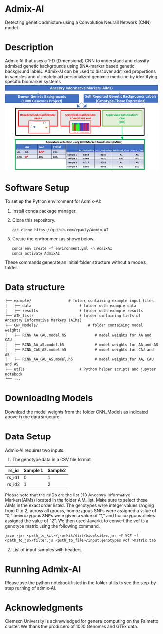 # Admix-AI
Detecting genetic admixture using a Convolution Neurall Network (CNN) model.
# Description
Admix-AI that uses a 1-D (Dimensional) CNN to understand and classify admixed genetic backgrounds using DNA-marker based genetic background labels. Admix-AI can be used to discover admixed proportions in samples and ultimately aid personalized genomic medicine by identifying specific biomarker systems.
![AdmixAI_Overview.](https://github.com/rpauly/Admix-AI/blob/main/AdmixAI_Overview.png)

# Software Setup
To set up the Python environment for Admix-AI:

1. Install conda package manager.

2. Clone this repository.
   ```
   git clone https://github.com/rpauly/Admix-AI
   ```
4. Create the environment as shown below.
```
   conda env create -f environment.yml -n AdmixAI
   conda activate AdmixAI
```
These commands generate an initial folder structure without a models folder.

# Data structure
 ```  
├── example/                 # folder containing example input files
|   ├── data                      # folder with example data
|   ├── results                   # folder with example results
├── AIM_list/                     # folder containing lists of Ancestry Informative Markers (AIMs)
├── CNN_Models/                       # folder containing model weights
│   ├── RCNN_AA_CAU.model.h5             # model weights for AA and CAU
│   ├── RCNN_AA_AS.model.h5              # model weights for AA and AS
│   ├── RCNN_CAU_AS.model.h5             # model weights for CAU and AS
│   ├── RCNN_AA_CAU_AS.model.h5          # model weights for AA, CAU and AS
├── utils                         # Python helper scripts and jupyter notebook
└── ...
```

# Downloading Models
Download the model weights from the folder CNN_Models as indicated above in the data structure.

# Data Setup
Admix-AI requires two inputs.
1. The genotype data in a CSV file format

| rs_id | Sample 1 | Sample2 |
| --- | --- | --- |
| rs_id1 | 0 | 1 |
| rs_id2 | 1 |  2 |


 Please note that the rsIDs are the list 213 Ancestry Informative Markers(AIMs) located in the folder AIM_list. Make sure to select those AIMs in the exact order listed. 
The genotypes were integer values ranging from 0 to 2, across all groups, homozygous SNPs were assigned a value of ”0,” heterozygous SNPs were given a value of ”1,” and homozygous alleles assigned the value of ”2". We then used Javarkit to convert the vcf to a genotype matrix using the following command.
```
java -jar <path_to_kit>/jvarkit/dist/bioalcidae.jar -F VCF -f <path_to_js>/filter.js <path_to_file>/input.genotypes.vcf >matrix.tab

```


2. List of input samples with headers.

# Running Admix-AI
Please use the python notebook listed in the folder utilis to see the step-by-step running of admix-AI.

# Acknowledgments
Clemson University is acknowledged for general computing on the Palmetto cluster. We thank the producers of 1000 Genomes and GTEx data.

